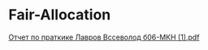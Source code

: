 # Fair-Allocation
[Отчет по праткике Лавров Вссеволод б06-МКН (1).pdf](https://github.com/sevz9/Fair-Allocation/files/11160654/06-.1.pdf)

